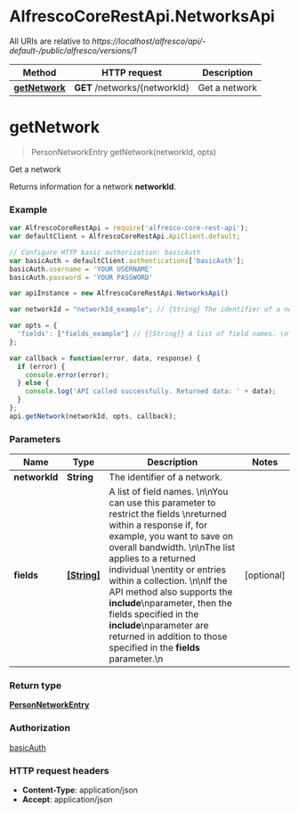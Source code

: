 # AlfrescoCoreRestApi.NetworksApi

All URIs are relative to *https://localhost/alfresco/api/-default-/public/alfresco/versions/1*

Method | HTTP request | Description
------------- | ------------- | -------------
[**getNetwork**](NetworksApi.md#getNetwork) | **GET** /networks/{networkId} | Get a network


<a name="getNetwork"></a>
# **getNetwork**
> PersonNetworkEntry getNetwork(networkId, opts)

Get a network

Returns information for a network **networkId**.

### Example
```javascript
var AlfrescoCoreRestApi = require('alfresco-core-rest-api');
var defaultClient = AlfrescoCoreRestApi.ApiClient.default;

// Configure HTTP basic authorization: basicAuth
var basicAuth = defaultClient.authentications['basicAuth'];
basicAuth.username = 'YOUR USERNAME'
basicAuth.password = 'YOUR PASSWORD'

var apiInstance = new AlfrescoCoreRestApi.NetworksApi()

var networkId = "networkId_example"; // {String} The identifier of a network.

var opts = { 
  'fields': ["fields_example"] // {[String]} A list of field names. \n\nYou can use this parameter to restrict the fields \nreturned within a response if, for example, you want to save on overall bandwidth. \n\nThe list applies to a returned individual \nentity or entries within a collection. \n\nIf the API method also supports the **include**\nparameter, then the fields specified in the **include**\nparameter are returned in addition to those specified in the **fields** parameter.\n
};

var callback = function(error, data, response) {
  if (error) {
    console.error(error);
  } else {
    console.log('API called successfully. Returned data: ' + data);
  }
};
api.getNetwork(networkId, opts, callback);
```

### Parameters

Name | Type | Description  | Notes
------------- | ------------- | ------------- | -------------
 **networkId** | **String**| The identifier of a network. | 
 **fields** | [**[String]**](String.md)| A list of field names. \n\nYou can use this parameter to restrict the fields \nreturned within a response if, for example, you want to save on overall bandwidth. \n\nThe list applies to a returned individual \nentity or entries within a collection. \n\nIf the API method also supports the **include**\nparameter, then the fields specified in the **include**\nparameter are returned in addition to those specified in the **fields** parameter.\n | [optional] 

### Return type

[**PersonNetworkEntry**](PersonNetworkEntry.md)

### Authorization

[basicAuth](../README.md#basicAuth)

### HTTP request headers

 - **Content-Type**: application/json
 - **Accept**: application/json

